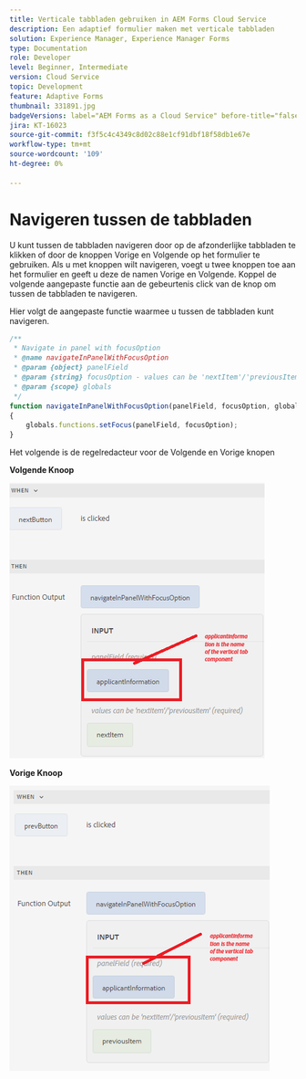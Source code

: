 ```yaml
---
title: Verticale tabbladen gebruiken in AEM Forms Cloud Service
description: Een adaptief formulier maken met verticale tabbladen
solution: Experience Manager, Experience Manager Forms
type: Documentation
role: Developer
level: Beginner, Intermediate
version: Cloud Service
topic: Development
feature: Adaptive Forms
thumbnail: 331891.jpg
badgeVersions: label="AEM Forms as a Cloud Service" before-title="false"
jira: KT-16023
source-git-commit: f3f5c4c4349c8d02c88e1cf91dbf18f58db1e67e
workflow-type: tm+mt
source-wordcount: '109'
ht-degree: 0%

---
```


# Navigeren tussen de tabbladen

U kunt tussen de tabbladen navigeren door op de afzonderlijke tabbladen te klikken of door de knoppen Vorige en Volgende op het formulier te gebruiken.
Als u met knoppen wilt navigeren, voegt u twee knoppen toe aan het formulier en geeft u deze de namen Vorige en Volgende. Koppel de volgende aangepaste functie aan de gebeurtenis click van de knop om tussen de tabbladen te navigeren.

Hier volgt de aangepaste functie waarmee u tussen de tabbladen kunt navigeren.



```javascript
/**
 * Navigate in panel with focusOption
 * @name navigateInPanelWithFocusOption
 * @param {object} panelField
 * @param {string} focusOption - values can be 'nextItem'/'previousItem'
 * @param {scope} globals
 */
function navigateInPanelWithFocusOption(panelField, focusOption, globals)
{
    globals.functions.setFocus(panelField, focusOption);
}
```

Het volgende is de regelredacteur voor de Volgende en Vorige knopen

**Volgende Knoop**

![ next-button ](assets/next-button.png)

**Vorige Knoop**

![ prev-button ](assets/prev-button.png)

